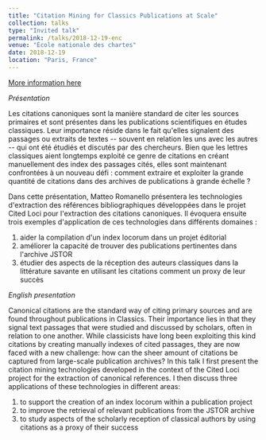 ```yaml
---
title: "Citation Mining for Classics Publications at Scale"
collection: talks
type: "Invited talk"
permalink: /talks/2018-12-19-enc
venue: "École nationale des chartes"
date: 2018-12-19
location: "Paris, France"
---
```


[More information here](http://www.chartes.psl.eu/fr/actualite/citation-mining-for-classics-publications-at-scale)

*Présentation*

Les citations canoniques sont la manière standard de citer les sources primaires et sont présentes dans les publications scientifiques en études classiques. Leur importance réside dans le fait qu&apos;elles signalent des passages ou extraits de textes -- souvent en relation les uns avec les autres -- qui ont été étudiés et discutés par des chercheurs. Bien que les lettres classiques aient longtemps exploité ce genre de citations en créant manuellement des index des passages cités, elles sont maintenant confrontées à un nouveau défi : comment extraire et exploiter la grande quantité de citations dans des archives de publications à grande échelle ?

Dans cette présentation, Matteo Romanello présentera les technologies d&apos;extraction des références bibliographiques développées dans le projet Cited Loci pour l&apos;extraction des citations canoniques. Il évoquera ensuite trois exemples d&apos;application de ces technologies dans différents domaines :
1. aider la compilation d&apos;un index locorum dans un projet éditorial
2. améliorer la capacité de trouver des publications pertinentes dans l&apos;archive JSTOR
3. étudier des aspects de la réception des auteurs classiques dans la littérature savante en utilisant les citations comment un proxy de leur succès

*English presentation*

Canonical citations are the standard way of citing primary sources and are found throughout publications in Classics. Their importance lies in that they signal text passages that were studied and discussed by scholars, often in relation to one another. While classicists have long been exploiting this kind citations by creating manually indexes of cited passages, they are now faced with a new challenge: how can the sheer amount of citations be captured from large-scale publication archives? In this talk I first present the citation mining technologies developed in the context of the Cited Loci project for the extraction of canonical references. I then discuss three applications of these technologies in different areas:

1. to support the creation of an index locorum within a publication project
2. to improve the retrieval of relevant publications from the JSTOR archive
3. to study aspects of the scholarly reception of classical authors by using citations as a proxy of their success
